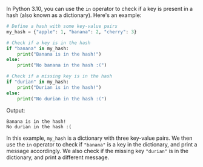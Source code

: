 In Python 3.10, you can use the `in` operator to check if a key is present in a hash (also known as a dictionary). Here's an example:

```python
# Define a hash with some key-value pairs
my_hash = {"apple": 1, "banana": 2, "cherry": 3}

# Check if a key is in the hash
if "banana" in my_hash:
    print("Banana is in the hash!")
else:
    print("No banana in the hash :(")

# Check if a missing key is in the hash
if "durian" in my_hash:
    print("Durian is in the hash!")
else:
    print("No durian in the hash :(")
```

Output:

```
Banana is in the hash!
No durian in the hash :(
```

In this example, `my_hash` is a dictionary with three key-value pairs. We then use the `in` operator to check if `"banana"` is a key in the dictionary, and print a message accordingly. We also check if the missing key `"durian"` is in the dictionary, and print a different message.